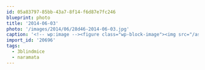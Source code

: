 ```yaml
---
id: 05a83797-85bb-43a7-8f14-f6d87e7fc246
blueprint: photo
title: '2014-06-03'
photo: '/images/2014/06/28d46-2014-06-03.jpg'
caption: '<!-- wp:image --><figure class="wp-block-image"><img src="/assets/images/2014/06/28d46-2014-06-03.jpg" /></figure><!-- /wp:image --><!-- wp:paragraph --><p>Another still from yesterday''s epic 26km 1300m elevation MTB ride #3blindmice #naramata</p><!-- /wp:paragraph -->'
import_id: '20696'
tags:
  - 3blindmice
  - naramata
---
```

